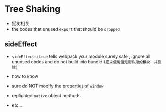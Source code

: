 # Tree Shaking
- 摇树相关
- the codes that unused `export` that should be `dropped`

## sideEffect
- `sideEffects:true` tells webpack your module surely safe , ignore all ununsed codes and do not build into bundle `(把未使用但无副作用的模块一并删除)`

- how to know
 - sure do NOT modify the properties of `window`
 - replicated `native` object methods
 - etc...

